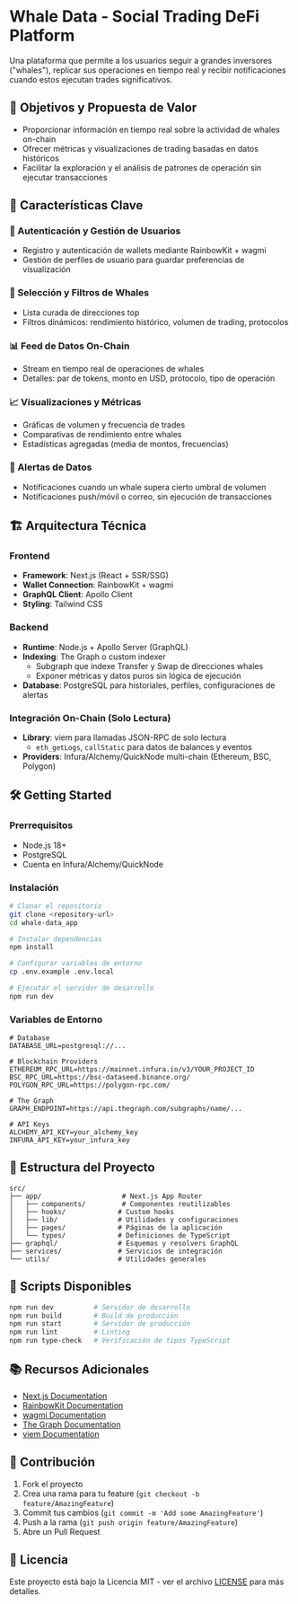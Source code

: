 # Whale Data - Social Trading DeFi Platform

Una plataforma que permite a los usuarios seguir a grandes inversores ("whales"), replicar sus operaciones en tiempo real y recibir notificaciones cuando estos ejecutan trades significativos.

## 🎯 Objetivos y Propuesta de Valor

- Proporcionar información en tiempo real sobre la actividad de whales on-chain
- Ofrecer métricas y visualizaciones de trading basadas en datos históricos
- Facilitar la exploración y el análisis de patrones de operación sin ejecutar transacciones

## 🚀 Características Clave

### 🔐 Autenticación y Gestión de Usuarios
- Registro y autenticación de wallets mediante RainbowKit + wagmi
- Gestión de perfiles de usuario para guardar preferencias de visualización

### 🐋 Selección y Filtros de Whales
- Lista curada de direcciones top
- Filtros dinámicos: rendimiento histórico, volumen de trading, protocolos

### 📊 Feed de Datos On-Chain
- Stream en tiempo real de operaciones de whales
- Detalles: par de tokens, monto en USD, protocolo, tipo de operación

### 📈 Visualizaciones y Métricas
- Gráficas de volumen y frecuencia de trades
- Comparativas de rendimiento entre whales
- Estadísticas agregadas (media de montos, frecuencias)

### 🔔 Alertas de Datos
- Notificaciones cuando un whale supera cierto umbral de volumen
- Notificaciones push/móvil o correo, sin ejecución de transacciones

## 🏗️ Arquitectura Técnica

### Frontend
- **Framework**: Next.js (React + SSR/SSG)
- **Wallet Connection**: RainbowKit + wagmi
- **GraphQL Client**: Apollo Client
- **Styling**: Tailwind CSS

### Backend
- **Runtime**: Node.js + Apollo Server (GraphQL)
- **Indexing**: The Graph o custom indexer
  - Subgraph que indexe Transfer y Swap de direcciones whales
  - Exponer métricas y datos puros sin lógica de ejecución
- **Database**: PostgreSQL para historiales, perfiles, configuraciones de alertas

### Integración On-Chain (Solo Lectura)
- **Library**: viem para llamadas JSON-RPC de solo lectura
  - `eth_getLogs`, `callStatic` para datos de balances y eventos
- **Providers**: Infura/Alchemy/QuickNode multi-chain (Ethereum, BSC, Polygon)

## 🛠️ Getting Started

### Prerrequisitos
- Node.js 18+
- PostgreSQL
- Cuenta en Infura/Alchemy/QuickNode

### Instalación

```bash
# Clonar el repositorio
git clone <repository-url>
cd whale-data_app

# Instalar dependencias
npm install

# Configurar variables de entorno
cp .env.example .env.local

# Ejecutar el servidor de desarrollo
npm run dev
```

### Variables de Entorno

```env
# Database
DATABASE_URL=postgresql://...

# Blockchain Providers
ETHEREUM_RPC_URL=https://mainnet.infura.io/v3/YOUR_PROJECT_ID
BSC_RPC_URL=https://bsc-dataseed.binance.org/
POLYGON_RPC_URL=https://polygon-rpc.com/

# The Graph
GRAPH_ENDPOINT=https://api.thegraph.com/subgraphs/name/...

# API Keys
ALCHEMY_API_KEY=your_alchemy_key
INFURA_API_KEY=your_infura_key
```

## 📁 Estructura del Proyecto

```
src/
├── app/                    # Next.js App Router
│   ├── components/         # Componentes reutilizables
│   ├── hooks/             # Custom hooks
│   ├── lib/               # Utilidades y configuraciones
│   ├── pages/             # Páginas de la aplicación
│   └── types/             # Definiciones de TypeScript
├── graphql/               # Esquemas y resolvers GraphQL
├── services/              # Servicios de integración
└── utils/                 # Utilidades generales
```

## 🚀 Scripts Disponibles

```bash
npm run dev          # Servidor de desarrollo
npm run build        # Build de producción
npm run start        # Servidor de producción
npm run lint         # Linting
npm run type-check   # Verificación de tipos TypeScript
```

## 📚 Recursos Adicionales

- [Next.js Documentation](https://nextjs.org/docs)
- [RainbowKit Documentation](https://www.rainbowkit.com/)
- [wagmi Documentation](https://wagmi.sh/)
- [The Graph Documentation](https://thegraph.com/docs/)
- [viem Documentation](https://viem.sh/)

## 🤝 Contribución

1. Fork el proyecto
2. Crea una rama para tu feature (`git checkout -b feature/AmazingFeature`)
3. Commit tus cambios (`git commit -m 'Add some AmazingFeature'`)
4. Push a la rama (`git push origin feature/AmazingFeature`)
5. Abre un Pull Request

## 📄 Licencia

Este proyecto está bajo la Licencia MIT - ver el archivo [LICENSE](LICENSE) para más detalles.
